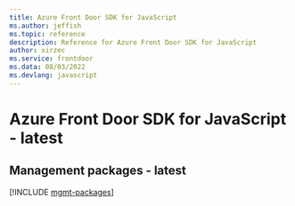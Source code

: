 ```yaml
---
title: Azure Front Door SDK for JavaScript
ms.author: jeffish
ms.topic: reference
description: Reference for Azure Front Door SDK for JavaScript
author: xirzec
ms.service: frontdoor
ms.data: 08/03/2022
ms.devlang: javascript
---
```

# Azure Front Door SDK for JavaScript - latest

## Management packages - latest
[!INCLUDE [mgmt-packages](front-door-mgmt-index.md)]